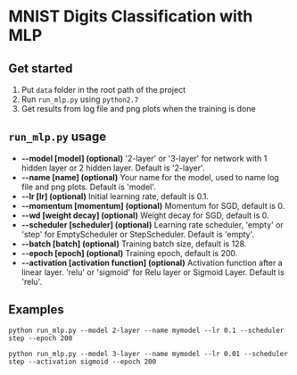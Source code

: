 # MNIST Digits Classification with MLP
## Get started
1. Put `data` folder in the root path of the project
2. Run `run_mlp.py` using `python2.7`
3. Get results from log file and png plots when the training is done

## `run_mlp.py` usage
- **--model \[model\] (optional)** '2-layer' or '3-layer' for network with 1 hidden layer or 2 hidden layer. Default is '2-layer'.
- **--name \[name\] (optional)** Your name for the model, used to name log file and png plots. Default is 'model'.
- **--lr \[lr\] (optional)** Initial learning rate, default is 0.1.
- **--momentum \[momentum\] (optional)** Momentum for SGD, default is 0.
- **--wd \[weight decay\] (optional)** Weight decay for SGD, default is 0.
- **--scheduler \[scheduler\] (optional)** Learning rate scheduler, 'empty' or 'step' for EmptyScheduler or StepScheduler. Default is 'empty'.
- **--batch \[batch\] (optional)** Training batch size, default is 128.
- **--epoch \[epoch\] (optional)** Training epoch, default is 200.
- **--activation \[activation function\] (optional)** Activation function after a linear layer. 'relu' or 'sigmoid' for Relu layer or Sigmoid Layer. Default is 'relu'.

## Examples
`python run_mlp.py --model 2-layer --name mymodel --lr 0.1 --scheduler step --epoch 200`

`python run_mlp.py --model 3-layer --name mymodel --lr 0.01 --scheduler step --activation sigmoid --epoch 200`